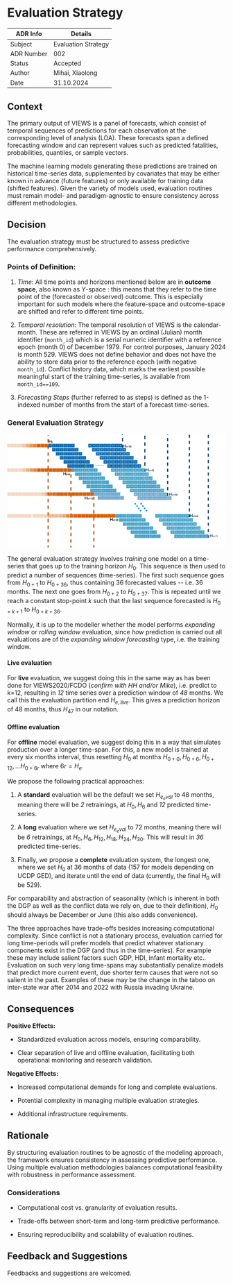 # Evaluation Strategy

| ADR Info            | Details           |
|---------------------|-------------------|
| Subject             | Evaluation Strategy  |
| ADR Number          | 002   |
| Status              | Accepted|
| Author              | Mihai, Xiaolong|
| Date                | 31.10.2024 |

## Context
The primary output of VIEWS is a panel of forecasts, which consist of temporal sequences of predictions for each observation at the corresponding level of analysis (LOA). These forecasts span a defined forecasting window and can represent values such as predicted fatalities, probabilities, quantiles, or sample vectors.

The machine learning models generating these predictions are trained on historical time-series data, supplemented by covariates that may be either known in advance (future features) or only available for training data (shifted features). Given the variety of models used, evaluation routines must remain model- and paradigm-agnostic to ensure consistency across different methodologies.


## Decision
The evaluation strategy must be structured to assess predictive performance comprehensively.

### Points of Definition: 

1. *Time*: All time points and horizons mentioned below are in  **outcome space**, also known as $Y$-space : this means that they refer to the time point of the (forecasted or observed) outcome. This is especially important for such models where the feature-space and outcome-space are shifted and refer to different time points.

2. *Temporal resolution*: The temporal resolution of VIEWS is the calendar-month. These are referred in VIEWS by an ordinal (Julian) month identifier (`month_id`) which is a serial numeric identifier with a reference epoch (month 0) of December 1979. For control purposes, January 2024 is month 529. VIEWS does not define behavior and does not have the ability to store data prior to the reference epoch (with negative `month_id`). Conflict history data, which marks the earliest possible meaningful start of the training time-series, is available from `month_id==109`.

3. *Forecasting Steps* (further referred to as steps) is defined as the 1-indexed number of months from the start of a forecast time-series.

### General Evaluation Strategy
![path](../img/approach.png)

The general evaluation strategy involves *training* one model on a time-series that goes up to the training horizon $H_0$. This sequence is then used to predict a number of sequences (time-series). The first such sequence goes from $H_{0+1}$ to $H_{0+36}$, thus containing 36 forecasted values -- i.e. 36 months. The next one goes from $H_{0+2}$ to $H_{0+37}$. This is repeated until we reach a constant stop-point $k$ such that the last sequence forecasted is $H_{0+k+1}$ to $H_{0+k+36}$. 

Normally, it is up to the modeller whether the model performs *expanding window* or *rolling window* evaluation, since *how* prediction is carried out all evaluations are of the *expanding window forecasting* type, i.e. the training window. 

#### Live evaluation

For **live** evaluation, we suggest doing this in the same way as has been done for VIEWS2020/FCDO (_confirm with HH and/or Mike_), i.e. predict to k=12, resulting in *12* time series over a prediction window of *48* months. We call this the evaluation partition end $H_{e,live}$. This gives a prediction horizon of 48 months, thus $H_{47}$ in our notation.

#### Offline evaluation

For **offline** model evaluation, we suggest doing this in a way that simulates production over a longer time-span. For this, a new model is trained at every six months interval, thus resetting $H_0$ at months $H_{0+0}, H_{0+6}, H_{0+12}, \dots H_{0+6r}$ where $6r=H_e$.

We propose the following practical approaches:

1. A **standard** evaluation will be the default we set $H_{e_eval}$ to 48 months, meaning there will be *2* retrainings, at $H_0, H_6$ and *12* predicted time-series.

2. A **long** evaluation where we set  $H_{e_eval}$ to 72 months, meaning there will be *6* retrainings, at $H_0, H_6, H_{12}, H_{18}, H_{24}, H_{30}$. This will result in *36* predicted time-series.
   
3. Finally, we propose a **complete** evaluation system, the longest one, where we set $H_0$ at 36 months of data (157 for models depending on UCDP GED), and iterate until the end of data (currently, the final $H_0$ will be 529).

For comparability and abstraction of seasonality (which is inherent in both the DGP as well as the conflict data we rely on, due to their definition), $H_0$ should always be December or June (this also adds convenience).

The three approaches have trade-offs besides increasing computational complexity.  Since conflict is not a stationary process, evaluation carried for long time-periods will prefer models that predict whatever stationary components exist in the DGP (and thus in the time-series). For example these may include salient factors such GDP, HDI, infant mortality etc.. Evaluation on such very long time-spans may substantially penalize models that predict more current event, due shorter term causes that were not so salient in the past. Examples of these may be the change in the taboo on inter-state war after 2014 and 2022 with Russia invading Ukraine.



## Consequences

**Positive Effects:**
- Standardized evaluation across models, ensuring comparability.

- Clear separation of live and offline evaluation, facilitating both operational monitoring and research validation.

**Negative Effects:**
- Increased computational demands for long and complete evaluations.

- Potential complexity in managing multiple evaluation strategies.

- Additional infrastructure requirements.

## Rationale
By structuring evaluation routines to be agnostic of the modeling approach, the framework ensures consistency in assessing predictive performance. Using multiple evaluation methodologies balances computational feasibility with robustness in performance assessment.

### Considerations
- Computational cost vs. granularity of evaluation results.

- Trade-offs between short-term and long-term predictive performance.

- Ensuring reproducibility and scalability of evaluation routines.


## Feedback and Suggestions
Feedbacks and suggestions are welcomed.

